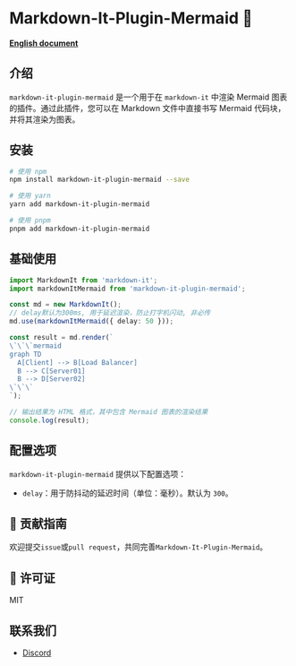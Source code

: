 # Markdown-It-Plugin-Mermaid 🚀

**[English document](https://github.com/JsonLee12138/hook-fetch/blob/main/README.en.md)**

## 介绍

`markdown-it-plugin-mermaid` 是一个用于在 `markdown-it` 中渲染 Mermaid 图表的插件。通过此插件，您可以在 Markdown 文件中直接书写 Mermaid 代码块，并将其渲染为图表。

## 安装

```bash
# 使用 npm
npm install markdown-it-plugin-mermaid --save

# 使用 yarn
yarn add markdown-it-plugin-mermaid

# 使用 pnpm
pnpm add markdown-it-plugin-mermaid
```

## 基础使用

```typescript
import MarkdownIt from 'markdown-it';
import markdownItMermaid from 'markdown-it-plugin-mermaid';

const md = new MarkdownIt();
// delay默认为300ms, 用于延迟渲染，防止打字机闪动, 非必传
md.use(markdownItMermaid({ delay: 50 }));

const result = md.render(`
\`\`\`mermaid
graph TD
  A[Client] --> B[Load Balancer]
  B --> C[Server01]
  B --> D[Server02]
\`\`\`
`);

// 输出结果为 HTML 格式，其中包含 Mermaid 图表的渲染结果
console.log(result);
```

## 配置选项

`markdown-it-plugin-mermaid` 提供以下配置选项：

- `delay`：用于防抖动的延迟时间（单位：毫秒）。默认为 `300`。

## 📝 贡献指南
欢迎提交`issue`或`pull request`，共同完善`Markdown-It-Plugin-Mermaid`。

## 📄 许可证

MIT

## 联系我们

- [Discord](https://discord.gg/Ah55KD5d)
